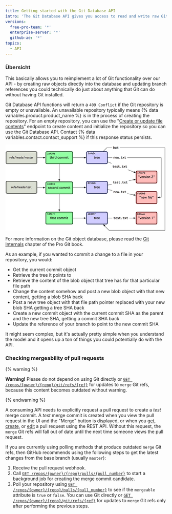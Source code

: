 ```yaml
---
title: Getting started with the Git Database API
intro: 'The Git Database API gives you access to read and write raw Git objects to your Git database on {% data variables.product.product_name %} and to list and update your references (branch heads and tags).'
versions:
  free-pro-team: '*'
  enterprise-server: '*'
  github-ae: '*'
topics:
  - API
---
```


### Übersicht

This basically allows you to reimplement a lot of Git functionality over our API - by creating raw objects directly into the database and updating branch references you could technically do just about anything that Git can do without having Git installed.

Git Database API functions will return a `409 Conflict` if the Git repository is empty or unavailable.  An unavailable repository typically means {% data variables.product.product_name %} is in the process of creating the repository. For an empty repository, you can use the "[Create or update file contents](/rest/reference/repos#create-or-update-file-contents)" endpoint to create content and initialize the repository so you can use the Git Database API. Contact {% data variables.contact.contact_support %} if this response status persists.

![git database overview](/assets/images/git-database-overview.png)

For more information on the Git object database, please read the [Git Internals](http://git-scm.com/book/en/v1/Git-Internals) chapter of the Pro Git book.

As an example, if you wanted to commit a change to a file in your repository, you would:

* Get the current commit object
* Retrieve the tree it points to
* Retrieve the content of the blob object that tree has for that particular file path
* Change the content somehow and post a new blob object with that new content, getting a blob SHA back
* Post a new tree object with that file path pointer replaced with your new blob SHA getting a tree SHA back
* Create a new commit object with the current commit SHA as the parent and the new tree SHA, getting a commit SHA back
* Update the reference of your branch to point to the new commit SHA

It might seem complex, but it's actually pretty simple when you understand the model and it opens up a ton of things you could potentially do with the API.

### Checking mergeability of pull requests

{% warning %}

**Warning!** Please do not depend on using Git directly or [`GET /repos/{owner}/{repo}/git/refs/{ref}`](/rest/reference/git#get-a-reference)  for updates to `merge` Git refs, because this content becomes outdated without warning.

{% endwarning %}

A consuming API needs to explicitly request a pull request to create a _test_ merge commit. A _test_ merge commit is created when you view the pull request in the UI and the "Merge" button is displayed, or when you [get](/rest/reference/pulls#get-a-pull-request), [create](/rest/reference/pulls#create-a-pull-request), or [edit](/rest/reference/pulls#update-a-pull-request) a pull request using the REST API. Without this request, the `merge` Git refs will fall out of date until the next time someone views the pull request.

If you are currently using polling methods that produce outdated `merge` Git refs, then GitHub recommends using the following steps to get the latest changes from the base branch (usually `master`):

1. Receive the pull request webhook.
2. Call [`GET /repos/{owner}/{repo}/pulls/{pull_number}`](/rest/reference/pulls#get-a-pull-request) to start a background job for creating the merge commit candidate.
3. Poll your repository using [`GET /repos/{owner}/{repo}/pulls/{pull_number}`](/rest/reference/pulls#get-a-pull-request) to see if the `mergeable` attribute is `true` or `false`. You can use Git directly or [`GET /repos/{owner}/{repo}/git/refs/{ref}`](/rest/reference/git#get-a-reference) for updates to `merge` Git refs only after performing the previous steps.
